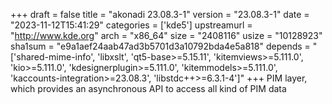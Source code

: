 +++
draft = false
title = "akonadi 23.08.3-1"
version = "23.08.3-1"
date = "2023-11-12T15:41:29"
categories = ['kde5']
upstreamurl = "http://www.kde.org"
arch = "x86_64"
size = "2408116"
usize = "10128923"
sha1sum = "e9a1aef24aab47ad3b5701d3a10792bda4e5a818"
depends = "['shared-mime-info', 'libxslt', 'qt5-base>=5.15.11', 'kitemviews>=5.111.0', 'kio>=5.111.0', 'kdesignerplugin>=5.111.0', 'kitemmodels>=5.111.0', 'kaccounts-integration>=23.08.3', 'libstdc++>=6.3.1-4']"
+++
PIM layer, which provides an asynchronous API to access all kind of PIM data